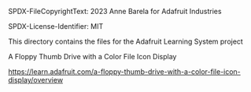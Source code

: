 SPDX-FileCopyrightText: 2023 Anne Barela for Adafruit Industries

SPDX-License-Identifier: MIT

This directory contains the files for the Adafruit Learning System project 

A Floppy Thumb Drive with a Color File Icon Display

https://learn.adafruit.com/a-floppy-thumb-drive-with-a-color-file-icon-display/overview
